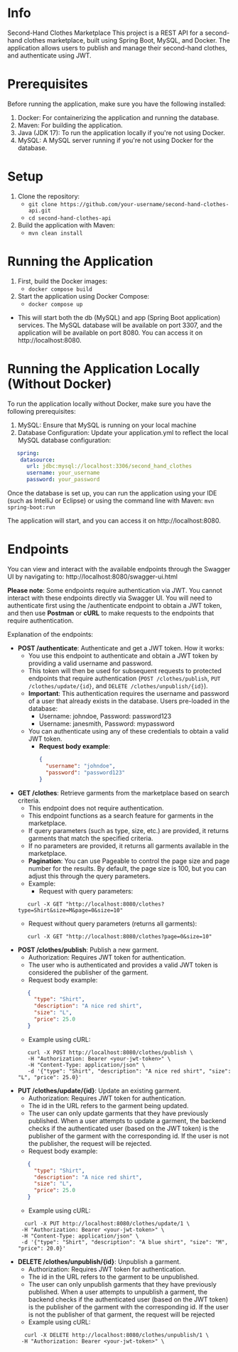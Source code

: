 # Info

Second-Hand Clothes Marketplace
This project is a REST API for a second-hand clothes marketplace, built using Spring Boot, MySQL, and Docker. 
The application allows users to publish and manage their second-hand clothes, and authenticate using JWT.

# Prerequisites

Before running the application, make sure you have the following installed:

1. Docker: For containerizing the application and running the database.
2. Maven: For building the application.
3. Java (JDK 17): To run the application locally if you're not using Docker.
4. MySQL: A MySQL server running if you're not using Docker for the database.

# Setup

1. Clone the repository:
   - ```git clone https://github.com/your-username/second-hand-clothes-api.git```
   - ```cd second-hand-clothes-api```
2. Build the application with Maven:
   - ```mvn clean install```

# Running the Application

1. First, build the Docker images: 
   - ```docker compose build```
2. Start the application using Docker Compose:
   - ```docker compose up```
- This will start both the db (MySQL) and app (Spring Boot application) services. The MySQL database will be available 
on port 3307, and the application will be available on port 8080. You can access it on http://localhost:8080.

# Running the Application Locally (Without Docker)

To run the application locally without Docker, make sure you have the following prerequisites:

1. MySQL: Ensure that MySQL is running on your local machine
2. Database Configuration: Update your application.yml to reflect the local MySQL database configuration:
```yaml
   spring:
    datasource:
      url: jdbc:mysql://localhost:3306/second_hand_clothes
      username: your_username
      password: your_password
```
Once the database is set up, you can run the application using your IDE (such as IntelliJ or Eclipse) or 
using the command line with Maven:
```mvn spring-boot:run```

The application will start, and you can access it on http://localhost:8080.

# Endpoints

You can view and interact with the available endpoints through the Swagger UI by navigating to:
http://localhost:8080/swagger-ui.html

**Please note**: Some endpoints require authentication via JWT. You cannot interact with these endpoints directly via Swagger UI.
You will need to authenticate first using the /authenticate endpoint to obtain a JWT token, and then use **Postman** 
or **cURL** to make requests to the endpoints that require authentication.

Explanation of the endpoints:
 - **POST /authenticate**: Authenticate and get a JWT token.
   How it works:
   - You use this endpoint to authenticate and obtain a JWT token by providing a valid username and password. 
   - This token will then be used for subsequent requests to protected endpoints that require authentication 
 (`POST /clothes/publish`, `PUT /clothes/update/{id}`, and `DELETE /clothes/unpublish/{id}`).
   - **Important**: This authentication requires the username and password of a user that already exists in the database. 
Users pre-loaded in the database:
     - Username: johndoe, Password: password123
     - Username: janesmith, Password: mypassword
   - You can authenticate using any of these credentials to obtain a valid JWT token.
     - **Request body example**:
          ```json
          {
            "username": "johndoe",
            "password": "password123"
        }
        ```
 - **GET /clothes**: Retrieve garments from the marketplace based on search criteria.
    - This endpoint does not require authentication.
    - This endpoint functions as a search feature for garments in the marketplace.
    - If query parameters (such as type, size, etc.) are provided, it returns garments that match the specified criteria.
    - If no parameters are provided, it returns all garments available in the marketplace.
    - **Pagination**: You can use Pageable to control the page size and page number for the results. 
By default, the page size is 100, but you can adjust this through the query parameters.
    - Example:
       - Request with query parameters:
   ```shell
      curl -X GET "http://localhost:8080/clothes?type=Shirt&size=M&page=0&size=10"
    ```
      - Request without query parameters (returns all garments):
   ```shell
      curl -X GET "http://localhost:8080/clothes?page=0&size=10"
    ```
 - **POST /clothes/publish**: Publish a new garment.
    - Authorization: Requires JWT token for authentication.
    - The user who is authenticated and provides a valid JWT token is considered the publisher of the garment. 
    - Request body example:
   ```json
      {
        "type": "Shirt",
        "description": "A nice red shirt",
        "size": "L",
        "price": 25.0
      }
      ```
    - Example using cURL:
   ```shell
      curl -X POST http://localhost:8080/clothes/publish \
      -H "Authorization: Bearer <your-jwt-token>" \
      -H "Content-Type: application/json" \
      -d '{"type": "Shirt", "description": "A nice red shirt", "size": "L", "price": 25.0}'
    ```
 - **PUT /clothes/update/{id}**: Update an existing garment.
   - Authorization: Requires JWT token for authentication.
   - The id in the URL refers to the garment being updated.
   - The user can only update garments that they have previously published.
When a user attempts to update a garment,
the backend checks if the authenticated user (based on the JWT token) is the publisher of the garment with the corresponding id.
If the user is not the publisher, the request will be rejected.
   - Request body example:
   ```json
      {
        "type": "Shirt",
        "description": "A nice red shirt",
        "size": "L",
        "price": 25.0
      }
      ```
     - Example using cURL:
   ```shell
     curl -X PUT http://localhost:8080/clothes/update/1 \
    -H "Authorization: Bearer <your-jwt-token>" \
    -H "Content-Type: application/json" \
    -d '{"type": "Shirt", "description": "A blue shirt", "size": "M", "price": 20.0}'
    ```   
- **DELETE /clothes/unpublish/{id}**: Unpublish a garment.
  - Authorization: Requires JWT token for authentication.
  - The id in the URL refers to the garment to be unpublished.
  - The user can only unpublish garments that they have previously published.
When a user attempts to unpublish a garment, the backend checks if the authenticated user (based on the JWT token)
is the publisher of the garment with the corresponding id. If the user is not the publisher of that garment, the request will be rejected
  - Example using cURL:
   ```shell
     curl -X DELETE http://localhost:8080/clothes/unpublish/1 \
    -H "Authorization: Bearer <your-jwt-token>" \
    ```   

